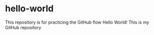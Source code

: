 # hello-world
This repository is for practicing the GitHub flow
Hello World! This is my  GitHub repository


